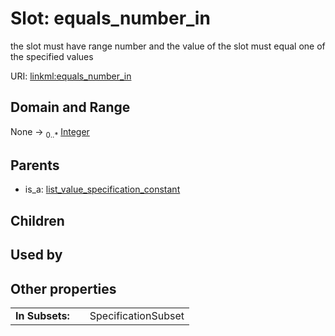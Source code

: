 
# Slot: equals_number_in


the slot must have range number and the value of the slot must equal one of the specified values

URI: [linkml:equals_number_in](https://w3id.org/linkml/equals_number_in)


## Domain and Range

None &#8594;  <sub>0..\*</sub> [Integer](Integer.md)

## Parents

 *  is_a: [list_value_specification_constant](list_value_specification_constant.md)

## Children


## Used by


## Other properties

|  |  |  |
| --- | --- | --- |
| **In Subsets:** | | SpecificationSubset |

